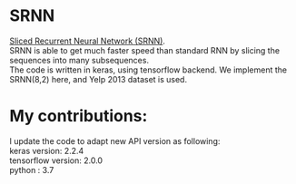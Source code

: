 # SRNN
[Sliced Recurrent Neural Network (SRNN)](https://arxiv.org/ftp/arxiv/papers/1807/1807.02291.pdf).  <br />
SRNN is able to get much faster speed than standard RNN by slicing the sequences into many subsequences.  <br />
The code is written in keras, using tensorflow backend. We implement the SRNN(8,2) here, and Yelp 2013 dataset is used.  <br />
# My contributions: <br />
I update the code to adapt new API version as following: <br />
keras version: 2.2.4 <br />
tensorflow version: 2.0.0 <br />
python : 3.7 <br />
